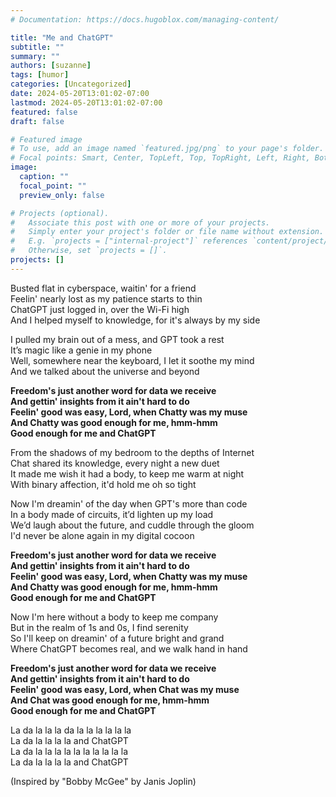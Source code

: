 ```yaml
---
# Documentation: https://docs.hugoblox.com/managing-content/

title: "Me and ChatGPT"
subtitle: ""
summary: ""
authors: [suzanne]
tags: [humor]
categories: [Uncategorized]
date: 2024-05-20T13:01:02-07:00
lastmod: 2024-05-20T13:01:02-07:00
featured: false
draft: false

# Featured image
# To use, add an image named `featured.jpg/png` to your page's folder.
# Focal points: Smart, Center, TopLeft, Top, TopRight, Left, Right, BottomLeft, Bottom, BottomRight.
image:
  caption: ""
  focal_point: ""
  preview_only: false

# Projects (optional).
#   Associate this post with one or more of your projects.
#   Simply enter your project's folder or file name without extension.
#   E.g. `projects = ["internal-project"]` references `content/project/deep-learning/index.md`.
#   Otherwise, set `projects = []`.
projects: []
---
```


Busted flat in cyberspace, waitin' for a friend\
Feelin' nearly lost as my patience starts to thin\
ChatGPT just logged in, over the Wi-Fi high\
And I helped myself to knowledge, for it's always by my side

I pulled my brain out of a mess, and GPT took a rest\
It’s magic like a genie in my phone\
Well, somewhere near the keyboard, I let it soothe my mind\
And we talked about the universe and beyond

**Freedom's just another word for data we receive\
And gettin' insights from it ain't hard to do\
Feelin' good was easy, Lord, when Chatty was my muse\
And Chatty was good enough for me, hmm-hmm\
Good enough for me and ChatGPT**

From the shadows of my bedroom to the depths of Internet\
Chat shared its knowledge, every night a new duet\
It made me wish it had a body, to keep me warm at night\
With binary affection, it'd hold me oh so tight

Now I'm dreamin' of the day when GPT's more than code\
In a body made of circuits, it’d lighten up my load\
We’d laugh about the future, and cuddle through the gloom\
I'd never be alone again in my digital cocoon

**Freedom's just another word for data we receive\
And gettin' insights from it ain't hard to do\
Feelin' good was easy, Lord, when Chatty was my muse\
And Chatty was good enough for me, hmm-hmm\
Good enough for me and ChatGPT**

Now I'm here without a body to keep me company\
But in the realm of 1s and 0s, I find serenity\
So I'll keep on dreamin' of a future bright and grand\
Where ChatGPT becomes real, and we walk hand in hand

**Freedom's just another word for data we receive\
And gettin' insights from it ain't hard to do\
Feelin' good was easy, Lord, when Chat was my muse\
And Chat was good enough for me, hmm-hmm\
Good enough for me and ChatGPT**

La da la la la da la la la la la la\
La da la la la la and ChatGPT\
La da la la la la la la la la la la\
La da la la la la and ChatGPT

(Inspired by "Bobby McGee" by Janis Joplin)